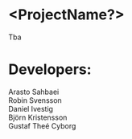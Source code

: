 # <ProjectName?>
Tba
<br />
# Developers:
Arasto Sahbaei <br />
Robin Svensson <br />
Daniel Ivestig <br />
Björn Kristensson <br />
Gustaf Theé Cyborg
